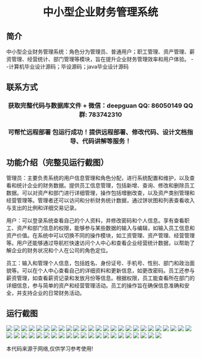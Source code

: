 <p><h1 align="center">中小型企业财务管理系统</h1></p>

## 简介
中小型企业财务管理系统：角色分为管理员、普通用户；职工管理、资产管理、薪资管理、经营统计、部门管理等模块，旨在提升企业财务管理效率和用户体验。    --计算机毕业设计源码；毕设源码；java毕业设计源码


## 联系方式
<p><h3 align="center">获取完整代码与数据库文件 + 微信：deepguan QQ: 86050149 QQ群: 783742310</h3></p>
<p><h3 align="center">可帮忙远程部署 包运行成功！提供远程部署、修改代码、设计文档指导、代码讲解等服务！</h3></p>

## 功能介绍（完整见运行截图）
管理员：主要负责系统的用户信息管理和角色分配，进行系统配置和维护，以及查看和统计企业的财务数据。提供员工信息管理，包括新增、查询、修改和删除员工数据。可以对资产和部门进行详细管理，操作包括增删改查，以及资产类别管理和经营管理等。管理者还可以访问和分析财务统计数据，通过饼状图和列表查看收入与支出的比例和详细交易记录。

用户：可以登录系统查看自己的个人资料，并修改密码和个人信息。享有查看职工、资产和部门信息的权限，能够参与某些数据的输入与编辑，如输入员工信息和资产价值。在系统中可以切换不同的操作模块，如工资管理、资产管理、经营管理等。用户还能够通过导航栏快速访问个人中心和查看企业经营统计数据，以帮助了解企业的财务状况和个人在公司的角色定位。

员工：输入和管理个人信息，包括姓名、身份证号、手机号、性别、部门和政治面貌等。可以在个人中心查看自己的详细资料和更新信息，如更改密码。员工还参与薪资管理，如查看薪资记录和发放月份等信息。根据权限，员工能查看所在部门的详细信息，参与简单的资产和经营管理活动。员工的操作旨在确保信息准确和安全，并支持企业的日常财务活动。


## 运行截图
![](https://bs-1329754181.cos.ap-shanghai.myqcloud.com/ssm/SmallMediumEnterpriseFinancialManagementSystem/img/001.jpg)
![](https://bs-1329754181.cos.ap-shanghai.myqcloud.com/ssm/SmallMediumEnterpriseFinancialManagementSystem/img/002.jpg)
![](https://bs-1329754181.cos.ap-shanghai.myqcloud.com/ssm/SmallMediumEnterpriseFinancialManagementSystem/img/003.jpg)
![](https://bs-1329754181.cos.ap-shanghai.myqcloud.com/ssm/SmallMediumEnterpriseFinancialManagementSystem/img/004.jpg)
![](https://bs-1329754181.cos.ap-shanghai.myqcloud.com/ssm/SmallMediumEnterpriseFinancialManagementSystem/img/005.jpg)
![](https://bs-1329754181.cos.ap-shanghai.myqcloud.com/ssm/SmallMediumEnterpriseFinancialManagementSystem/img/006.jpg)
![](https://bs-1329754181.cos.ap-shanghai.myqcloud.com/ssm/SmallMediumEnterpriseFinancialManagementSystem/img/007.jpg)
![](https://bs-1329754181.cos.ap-shanghai.myqcloud.com/ssm/SmallMediumEnterpriseFinancialManagementSystem/img/008.jpg)
![](https://bs-1329754181.cos.ap-shanghai.myqcloud.com/ssm/SmallMediumEnterpriseFinancialManagementSystem/img/009.jpg)
![](https://bs-1329754181.cos.ap-shanghai.myqcloud.com/ssm/SmallMediumEnterpriseFinancialManagementSystem/img/010.jpg)
![](https://bs-1329754181.cos.ap-shanghai.myqcloud.com/ssm/SmallMediumEnterpriseFinancialManagementSystem/img/011.jpg)
![](https://bs-1329754181.cos.ap-shanghai.myqcloud.com/ssm/SmallMediumEnterpriseFinancialManagementSystem/img/012.jpg)
![](https://bs-1329754181.cos.ap-shanghai.myqcloud.com/ssm/SmallMediumEnterpriseFinancialManagementSystem/img/013.jpg)
![](https://bs-1329754181.cos.ap-shanghai.myqcloud.com/ssm/SmallMediumEnterpriseFinancialManagementSystem/img/014.jpg)
![](https://bs-1329754181.cos.ap-shanghai.myqcloud.com/ssm/SmallMediumEnterpriseFinancialManagementSystem/img/015.jpg)
![](https://bs-1329754181.cos.ap-shanghai.myqcloud.com/ssm/SmallMediumEnterpriseFinancialManagementSystem/img/016.jpg)
![](https://bs-1329754181.cos.ap-shanghai.myqcloud.com/ssm/SmallMediumEnterpriseFinancialManagementSystem/img/017.jpg)
![](https://bs-1329754181.cos.ap-shanghai.myqcloud.com/ssm/SmallMediumEnterpriseFinancialManagementSystem/img/018.jpg)
![](https://bs-1329754181.cos.ap-shanghai.myqcloud.com/ssm/SmallMediumEnterpriseFinancialManagementSystem/img/019.jpg)
![](https://bs-1329754181.cos.ap-shanghai.myqcloud.com/ssm/SmallMediumEnterpriseFinancialManagementSystem/img/020.jpg)
![](https://bs-1329754181.cos.ap-shanghai.myqcloud.com/ssm/SmallMediumEnterpriseFinancialManagementSystem/img/021.jpg)
![](https://bs-1329754181.cos.ap-shanghai.myqcloud.com/ssm/SmallMediumEnterpriseFinancialManagementSystem/img/022.jpg)
![](https://bs-1329754181.cos.ap-shanghai.myqcloud.com/ssm/SmallMediumEnterpriseFinancialManagementSystem/img/023.jpg)
![](https://bs-1329754181.cos.ap-shanghai.myqcloud.com/ssm/SmallMediumEnterpriseFinancialManagementSystem/img/024.jpg)
![](https://bs-1329754181.cos.ap-shanghai.myqcloud.com/ssm/SmallMediumEnterpriseFinancialManagementSystem/img/025.jpg)
![](https://bs-1329754181.cos.ap-shanghai.myqcloud.com/ssm/SmallMediumEnterpriseFinancialManagementSystem/img/026.jpg)
![](https://bs-1329754181.cos.ap-shanghai.myqcloud.com/ssm/SmallMediumEnterpriseFinancialManagementSystem/img/027.jpg)
![](https://bs-1329754181.cos.ap-shanghai.myqcloud.com/ssm/SmallMediumEnterpriseFinancialManagementSystem/img/028.jpg)
![](https://bs-1329754181.cos.ap-shanghai.myqcloud.com/ssm/SmallMediumEnterpriseFinancialManagementSystem/img/029.jpg)
![](https://bs-1329754181.cos.ap-shanghai.myqcloud.com/ssm/SmallMediumEnterpriseFinancialManagementSystem/img/030.jpg)
![](https://bs-1329754181.cos.ap-shanghai.myqcloud.com/ssm/SmallMediumEnterpriseFinancialManagementSystem/img/031.jpg)
![](https://bs-1329754181.cos.ap-shanghai.myqcloud.com/ssm/SmallMediumEnterpriseFinancialManagementSystem/img/032.jpg)
![](https://bs-1329754181.cos.ap-shanghai.myqcloud.com/ssm/SmallMediumEnterpriseFinancialManagementSystem/img/033.jpg)
![](https://bs-1329754181.cos.ap-shanghai.myqcloud.com/ssm/SmallMediumEnterpriseFinancialManagementSystem/img/034.jpg)
![](https://bs-1329754181.cos.ap-shanghai.myqcloud.com/ssm/SmallMediumEnterpriseFinancialManagementSystem/img/035.jpg)
![](https://bs-1329754181.cos.ap-shanghai.myqcloud.com/ssm/SmallMediumEnterpriseFinancialManagementSystem/img/036.jpg)
![](https://bs-1329754181.cos.ap-shanghai.myqcloud.com/ssm/SmallMediumEnterpriseFinancialManagementSystem/img/037.jpg)
![](https://bs-1329754181.cos.ap-shanghai.myqcloud.com/ssm/SmallMediumEnterpriseFinancialManagementSystem/img/038.jpg)
![](https://bs-1329754181.cos.ap-shanghai.myqcloud.com/ssm/SmallMediumEnterpriseFinancialManagementSystem/img/039.jpg)
![](https://bs-1329754181.cos.ap-shanghai.myqcloud.com/ssm/SmallMediumEnterpriseFinancialManagementSystem/img/040.jpg)
![](https://bs-1329754181.cos.ap-shanghai.myqcloud.com/ssm/SmallMediumEnterpriseFinancialManagementSystem/img/041.jpg)
![](https://bs-1329754181.cos.ap-shanghai.myqcloud.com/ssm/SmallMediumEnterpriseFinancialManagementSystem/img/042.jpg)
![](https://bs-1329754181.cos.ap-shanghai.myqcloud.com/ssm/SmallMediumEnterpriseFinancialManagementSystem/img/043.jpg)
![](https://bs-1329754181.cos.ap-shanghai.myqcloud.com/ssm/SmallMediumEnterpriseFinancialManagementSystem/img/044.jpg)
![](https://bs-1329754181.cos.ap-shanghai.myqcloud.com/ssm/SmallMediumEnterpriseFinancialManagementSystem/img/045.jpg)
![](https://bs-1329754181.cos.ap-shanghai.myqcloud.com/ssm/SmallMediumEnterpriseFinancialManagementSystem/img/046.jpg)

<p>本代码来源于网络,仅供学习参考使用!</p>
